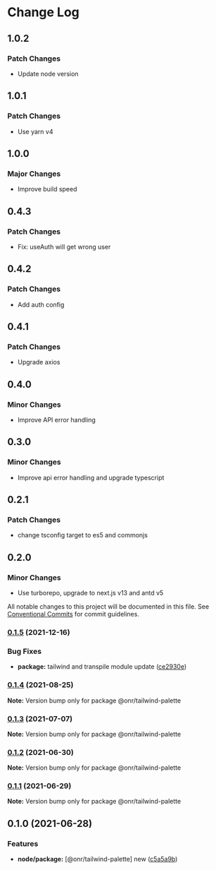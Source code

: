 # Change Log

## 1.0.2

### Patch Changes

- Update node version

## 1.0.1

### Patch Changes

- Use yarn v4

## 1.0.0

### Major Changes

- Improve build speed

## 0.4.3

### Patch Changes

- Fix: useAuth will get wrong user

## 0.4.2

### Patch Changes

- Add auth config

## 0.4.1

### Patch Changes

- Upgrade axios

## 0.4.0

### Minor Changes

- Improve API error handling

## 0.3.0

### Minor Changes

- Improve api error handling and upgrade typescript

## 0.2.1

### Patch Changes

- change tsconfig target to es5 and commonjs

## 0.2.0

### Minor Changes

- Use turborepo, upgrade to next.js v13 and antd v5

All notable changes to this project will be documented in this file.
See [Conventional Commits](https://conventionalcommits.org) for commit guidelines.

### [0.1.5](https://github.com/OnrampLab/onr-react-ui/compare/@onr/tailwind-palette@0.1.4...@onr/tailwind-palette@0.1.5) (2021-12-16)

### Bug Fixes

- **package:** tailwind and transpile module update ([ce2930e](https://github.com/OnrampLab/onr-react-ui/commit/ce2930e56c70104b8497eef830d9cc38ba1e110d))

### [0.1.4](https://github.com/OnrampLab/onr-react-ui/compare/@onr/tailwind-palette@0.1.3...@onr/tailwind-palette@0.1.4) (2021-08-25)

**Note:** Version bump only for package @onr/tailwind-palette

### [0.1.3](https://github.com/OnrampLab/onr-react-ui/compare/@onr/tailwind-palette@0.1.2...@onr/tailwind-palette@0.1.3) (2021-07-07)

**Note:** Version bump only for package @onr/tailwind-palette

### [0.1.2](https://github.com/OnrampLab/onr-react-ui/compare/@onr/tailwind-palette@0.1.1...@onr/tailwind-palette@0.1.2) (2021-06-30)

**Note:** Version bump only for package @onr/tailwind-palette

### [0.1.1](https://github.com/OnrampLab/onr-react-ui/compare/@onr/tailwind-palette@0.1.0...@onr/tailwind-palette@0.1.1) (2021-06-29)

**Note:** Version bump only for package @onr/tailwind-palette

## 0.1.0 (2021-06-28)

### Features

- **node/package:** [@onr/tailwind-palette] new ([c5a5a9b](https://github.com/OnrampLab/onr-react-ui/commit/c5a5a9bf74eafd06d734b4e64f09db52796d0d81))
